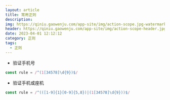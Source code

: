 ```yaml
---
layout: article
title: 常用正则
description: 
img: https://qiniu.gaowenju.com/app-site/img/action-scope.jpg-watermark
header: https://qiniu.gaowenju.com/app-site/img/action-scope-header.jpg-watermark
date: 2023-04-01 12:12:12
category: 正则
tags:
  - 正则
---
```


 
 - 验证手机号
 ``` javascript
const rule = /^(1[34578]\d{9})$/

 ```
 - 验证手机或座机
  ``` javascript
const rule = /^(([1-9]{1}[0-9]{5,8})|(1[34578]\d{9}))$/

 ```